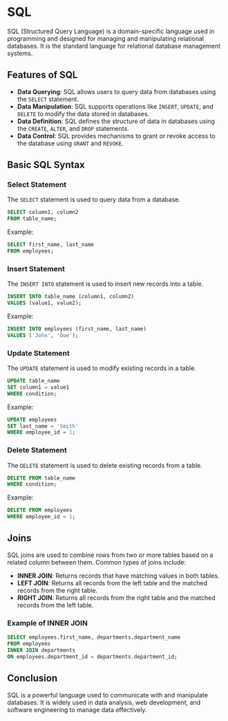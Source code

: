 
# SQL

SQL (Structured Query Language) is a domain-specific language used in programming and designed for managing and manipulating relational databases. It is the standard language for relational database management systems.

## Features of SQL

- **Data Querying**: SQL allows users to query data from databases using the `SELECT` statement.
- **Data Manipulation**: SQL supports operations like `INSERT`, `UPDATE`, and `DELETE` to modify the data stored in databases.
- **Data Definition**: SQL defines the structure of data in databases using the `CREATE`, `ALTER`, and `DROP` statements.
- **Data Control**: SQL provides mechanisms to grant or revoke access to the database using `GRANT` and `REVOKE`.

## Basic SQL Syntax

### Select Statement

The `SELECT` statement is used to query data from a database.

```sql
SELECT column1, column2 
FROM table_name;
```

Example:

```sql
SELECT first_name, last_name 
FROM employees;
```

### Insert Statement

The `INSERT INTO` statement is used to insert new records into a table.

```sql
INSERT INTO table_name (column1, column2)
VALUES (value1, value2);
```

Example:

```sql
INSERT INTO employees (first_name, last_name)
VALUES ('John', 'Doe');
```

### Update Statement

The `UPDATE` statement is used to modify existing records in a table.

```sql
UPDATE table_name
SET column1 = value1
WHERE condition;
```

Example:

```sql
UPDATE employees
SET last_name = 'Smith'
WHERE employee_id = 1;
```

### Delete Statement

The `DELETE` statement is used to delete existing records from a table.

```sql
DELETE FROM table_name
WHERE condition;
```

Example:

```sql
DELETE FROM employees
WHERE employee_id = 1;
```

## Joins

SQL joins are used to combine rows from two or more tables based on a related column between them. Common types of joins include:

- **INNER JOIN**: Returns records that have matching values in both tables.
- **LEFT JOIN**: Returns all records from the left table and the matched records from the right table.
- **RIGHT JOIN**: Returns all records from the right table and the matched records from the left table.

### Example of INNER JOIN

```sql
SELECT employees.first_name, departments.department_name
FROM employees
INNER JOIN departments
ON employees.department_id = departments.department_id;
```

## Conclusion

SQL is a powerful language used to communicate with and manipulate databases. It is widely used in data analysis, web development, and software engineering to manage data effectively.
